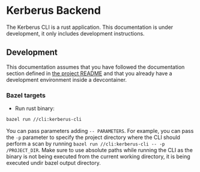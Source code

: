 # Kerberus Backend

The Kerberus CLI is a rust application. This documentation is under development, it only includes development instructions.

## Development
This documentation assumes that you have followed the documentation section defined in [the project README](https://github.com/dloez/kerberus/blob/main/README.md) and that you already have a development environment inside a devcontainer.

### Bazel targets
- Run rust binary:
```bash
bazel run //cli:kerberus-cli
```

You can pass parameters adding `-- PARAMETERS`. For example, you can pass the `-p` parameter to specify the project directory where the CLI should perform a scan by running `bazel run //cli:kerberus-cli -- -p /PROJECT_DIR`. Make sure to use absolute paths while running the CLI as the binary is not being executed from the current working directory, it is being executed undir bazel output directory.

